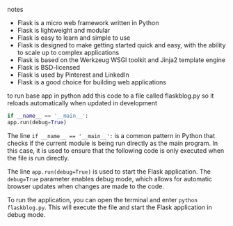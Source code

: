notes

- Flask is a micro web framework written in Python
- Flask is lightweight and modular
- Flask is easy to learn and simple to use
- Flask is designed to make getting started quick and easy, with the ability to scale up to complex applications
- Flask is based on the Werkzeug WSGI toolkit and Jinja2 template engine
- Flask is BSD-licensed
- Flask is used by Pinterest and LinkedIn
- Flask is a good choice for building web applications

to run base app in python add this code to a file called flaskblog.py so it reloads automatically when updated in  development

```python
if __name__ == '__main__':
app.run(debug=True)
```

The line `if __name__ == '__main__':` is a common pattern in Python that checks if the current module is being run directly as the main program. In this case, it is used to ensure that the following code is only executed when the file is run directly.

The line `app.run(debug=True)` is used to start the Flask application. The `debug=True` parameter enables debug mode, which allows for automatic browser updates when changes are made to the code.

To run the application, you can open the terminal and enter `python flaskblog.py`. This will execute the file and start the Flask application in debug mode.
